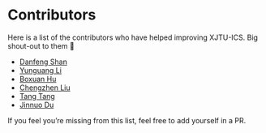 # Contributors

Here is a list of the contributors who have helped improving XJTU-ICS. Big shout-out to them 🚀

- [Danfeng Shan](https://dfshan.github.io/)
- [Yunguang Li](https://github.com/Hijack8)
- [Boxuan Hu](https://bxhu2004.com/)
- [Chengzhen Liu](https://orion-zhen.github.io/)
- [Tang Tang](https://github.com/Tangtang1031)
- [Jinnuo Du]()

If you feel you’re missing from this list, feel free to add yourself in a PR.

